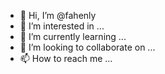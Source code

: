 - 👋 Hi, I’m @fahenly
- 👀 I’m interested in ...
- 🌱 I’m currently learning ...
- 💞️ I’m looking to collaborate on ...
- 📫 How to reach me ...

<!---
fahenly/fahenly is a ✨ special ✨ repository because its `README.md` (this file) appears on your GitHub profile.
You can click the Preview link to take a look at your changes.
--->
